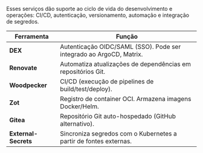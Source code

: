 Esses serviços dão suporte ao ciclo de vida do desenvolvimento e operações: CI/CD, autenticação, versionamento, automação e integração de segredos.


| Ferramenta           | Função                                                              |
| -------------------- | ------------------------------------------------------------------- |
| **DEX**              | Autenticação OIDC/SAML (SSO). Pode ser integrado ao ArgoCD, Matrix. |
| **Renovate**         | Automatiza atualizações de dependências em repositórios Git.        |
| **Woodpecker**       | CI/CD (execução de pipelines de build/test/deploy).                 |
| **Zot**              | Registro de container OCI. Armazena imagens Docker/Helm.            |
| **Gitea**            | Repositório Git auto-hospedado (GitHub alternativo).                |
| **External-Secrets** | Sincroniza segredos com o Kubernetes a partir de fontes externas.   |
